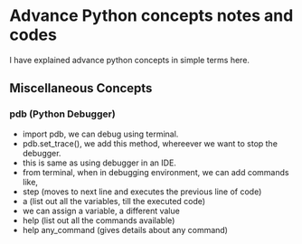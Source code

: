 # Advance Python concepts notes and codes
I have explained advance python concepts in simple terms here.

## Miscellaneous Concepts
### pdb (Python Debugger)
- import pdb, we can debug using terminal.
- pdb.set_trace(), we add this method, whereever we want to stop the debugger.
- this is same as using debugger in an IDE.
- from terminal, when in debugging environment, we can add commands like,
- step (moves to next line and executes the previous line of code)
- a (list out all the variables, till the executed code)
- we can assign a variable, a different value
- help (list out all the commands available)
- help any_command (gives details about any command)
